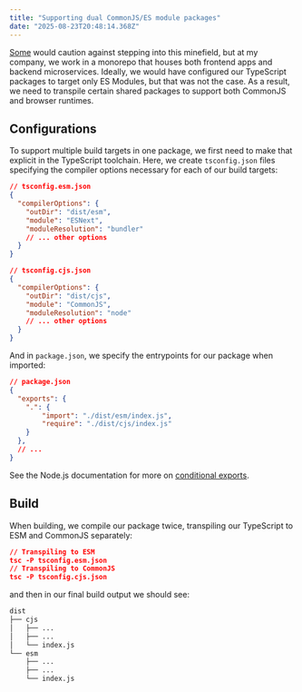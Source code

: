 ```yaml
---
title: "Supporting dual CommonJS/ES module packages"
date: "2025-08-23T20:48:14.368Z"
---
```


[Some](https://github.com/macalinao/style-guide#ian-macalinaos-style-guide) would caution against stepping into this minefield, but at my company, we work in a monorepo that houses both frontend apps and backend microservices. Ideally, we would have configured our TypeScript packages to target only ES Modules, but that was not the case. As a result, we need to transpile certain shared packages to support both CommonJS and browser runtimes.

## Configurations
To support multiple build targets in one package, we first need to make that explicit in the TypeScript toolchain. Here, we create `tsconfig.json` files specifying the compiler options necessary for each of our build targets:

```json
// tsconfig.esm.json
{
  "compilerOptions": {
    "outDir": "dist/esm",
    "module": "ESNext",
    "moduleResolution": "bundler"
    // ... other options
  }
}
```

```json
// tsconfig.cjs.json
{
  "compilerOptions": {
    "outDir": "dist/cjs",
    "module": "CommonJS",
    "moduleResolution": "node"
    // ... other options
  }
}
```

And in `package.json`, we specify the entrypoints for our package when imported:
```json
// package.json
{
  "exports": {
    ".": {
        "import": "./dist/esm/index.js",
        "require": "./dist/cjs/index.js"
    }
  },
  // ...
} 
```

See the Node.js documentation for more on [conditional exports](https://nodejs.org/api/packages.html#conditional-exports).

## Build

When building, we compile our package twice, transpiling our TypeScript to ESM and CommonJS separately:

```json
// Transpiling to ESM
tsc -P tsconfig.esm.json
// Transpiling to CommonJS
tsc -P tsconfig.cjs.json
```

and then in our final build output we should see:
```sh
dist
├── cjs
│   ├── ...
│   ├── ...
│   └── index.js
└── esm
    ├── ...
    ├── ...
    └── index.js
```

